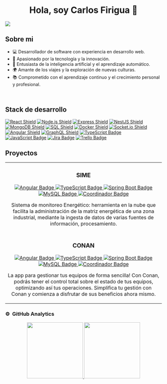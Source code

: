<div align="center">
<h1 align="center">Hola, soy Carlos Firigua</a> 👋</h1>
</div>
<img src="https://imgur.com/i8myms6.png">

## Sobre mi
- 💻 Desarrollador de software con experiencia en desarrollo web.
- 🚀 Apasionado por la tecnología y la innovación.
- 🤖 Entusiasta de la inteligencia artificial y el aprendizaje automático.
- 🌍 Amante de los viajes y la exploración de nuevas culturas.
- 📚 Comprometido con el aprendizaje continuo y el crecimiento personal y profesional.
<br>

## Stack de desarrollo
[![React Shield](https://img.shields.io/badge/-React-blue?style=for-the-badge&logo=react)](https://reactjs.org/)
[![Node.js Shield](https://img.shields.io/badge/-Node.js-green?style=for-the-badge&logo=node.js)](https://nodejs.org/)
[![Express Shield](https://img.shields.io/badge/-Express-lightgrey?style=for-the-badge&logo=express)](https://expressjs.com/)
[![NestJS Shield](https://img.shields.io/badge/-NestJS-red?style=for-the-badge&logo=nestjs)](https://nestjs.com/)
[![MongoDB Shield](https://img.shields.io/badge/-MongoDB-green?style=for-the-badge&logo=mongodb)](https://www.mongodb.com/)
[![SQL Shield](https://img.shields.io/badge/-SQL-lightgrey?style=for-the-badge&logo=sql)](https://www.sql.org/)
[![Docker Shield](https://img.shields.io/badge/-Docker-blue?style=for-the-badge&logo=docker)](https://www.docker.com/)
[![Socket.io Shield](https://img.shields.io/badge/-Socket.io-black?style=for-the-badge&logo=socket.io)](https://socket.io/)
[![Angular Shield](https://img.shields.io/badge/-Angular-red?style=for-the-badge&logo=angular)](https://angular.io/)
[![GraphQL Shield](https://img.shields.io/badge/-GraphQL-E10098?style=for-the-badge&logo=graphql)](https://graphql.org/)
[![TypeScript Badge](https://img.shields.io/badge/-TypeScript-blue?style=for-the-badge&logo=typescript)](https://www.typescriptlang.org/)
[![JavaScript Badge](https://img.shields.io/badge/-JavaScript-yellow?style=for-the-badge&logo=javascript)](https://developer.mozilla.org/en-US/docs/Web/JavaScript)
[![Jira Badge](https://img.shields.io/badge/-Jira-blue?style=for-the-badge&logo=jira)](https://www.atlassian.com/software/jira)
[![Trello Badge](https://img.shields.io/badge/-Trello-green?style=for-the-badge&logo=trello)](https://trello.com/)

## Proyectos

<table>
    <tr>
        <td width="50%">
            <h3 align="center">SIME</h3>
            <div align="center">
                <p>
                    <a href="https://angular.io/" target="_blank">
                        <img src="https://img.shields.io/badge/-Angular-red?style=for-the-badge&logo=angular" alt="Angular Badge">
                    </a>
                    <a href="https://www.typescriptlang.org/" target="_blank">
                        <img src="https://img.shields.io/badge/-TypeScript-blue?style=for-the-badge&logo=typescript" alt="TypeScript Badge">
                    </a>
                    <a href="https://spring.io/projects/spring-boot" target="_blank">
                        <img src="https://img.shields.io/badge/-Spring_Boot-6db33f?style=for-the-badge&logo=spring" alt="Spring Boot Badge">
                    </a>
                    <a href="https://www.mysql.com/" target="_blank">
                        <img src="https://img.shields.io/badge/-MySQL-4479A1?style=for-the-badge&logo=mysql" alt="MySQL Badge">
                    </a>
                    <a href="https://yourprojectlink.com" target="_blank">
                        <img src="https://img.shields.io/badge/Coordinador-ff69b4?style=for-the-badge" alt="Coordinador Badge">
                    </a>
                </p>
                <p>Sistema de monitoreo Energético: herramienta en la nube que facilita la administración de la matriz energética de una zona industrial, mediante la ingesta de datos de varias fuentes de información, procesamiento.</p>
            </div>
        </td>
    </tr>
    <tr>
        <td width="50%">
            <h3 align="center">CONAN</h3>
            <div align="center">
                <p>
                    <a href="https://angular.io/" target="_blank">
                        <img src="https://img.shields.io/badge/-Angular-red?style=for-the-badge&logo=angular" alt="Angular Badge">
                    </a>
                    <a href="https://www.typescriptlang.org/" target="_blank">
                        <img src="https://img.shields.io/badge/-TypeScript-blue?style=for-the-badge&logo=typescript" alt="TypeScript Badge">
                    </a>
                    <a href="https://spring.io/projects/spring-boot" target="_blank">
                        <img src="https://img.shields.io/badge/-Spring_Boot-6db33f?style=for-the-badge&logo=spring" alt="Spring Boot Badge">
                    </a>
                    <a href="https://www.mysql.com/" target="_blank">
                        <img src="https://img.shields.io/badge/-MySQL-4479A1?style=for-the-badge&logo=mysql" alt="MySQL Badge">
                    </a>
                    <a href="https://yourprojectlink.com" target="_blank">
                        <img src="https://img.shields.io/badge/Coordinador-ff69b4?style=for-the-badge" alt="Coordinador Badge">
                    </a>
                </p>
                <p>La app para gestionar tus equipos de forma sencilla! Con Conan, podrás tener el control total sobre el estado de tus equipos, optimizando así tus operaciones. Simplifica tu gestión con Conan y comienza a disfrutar de sus beneficios ahora mismo.</p>
            </div>
        </td>
    </tr>
</table>





### ⚙️ &nbsp;GitHub Analytics

<p align="center">
<a href="https://github.com/clfirigua">
  <img height="180em" src="https://github-readme-stats-eight-theta.vercel.app/api?username=clfirigua&show_icons=true&theme=algolia&include_all_commits=true&count_private=true"/>
  <img height="180em" src="https://github-readme-stats-eight-theta.vercel.app/api/top-langs/?username=clfirigua&layout=compact&langs_count=8&theme=algolia"/>
</a>
</p>
